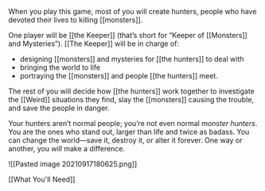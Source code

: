 
When you play this game, most of you will create hunters, people who have devoted their lives to killing [[monsters]].

One player will be [[the Keeper]] (that’s short for “Keeper of [[Monsters]] and Mysteries”). [[The Keeper]] will be in charge of:

- designing [[monsters]] and mysteries for [[the hunters]] to deal with
- bringing the world to life
- portraying the [[monsters]] and people [[the hunters]] meet.

The rest of you will decide how [[the hunters]] work together to investigate the [[Weird]] situations they find, slay the [[monsters]] causing the trouble, and save the people in danger.

Your hunters aren’t normal people; you’re not even normal *monster hunters*. You are the ones who stand out, larger than life and twice as badass. You can change the world—save it, destroy it, or alter it forever. One way or another, you *will* make a difference.

![[Pasted image 20210917180625.png]]

[[What You'll Need]]
